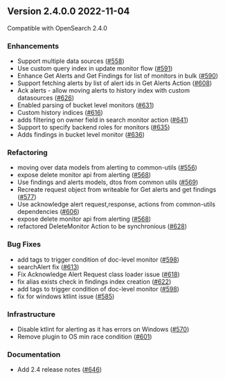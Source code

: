 ## Version 2.4.0.0 2022-11-04

Compatible with OpenSearch 2.4.0

### Enhancements
* Support multiple data sources ([#558](https://github.com/opensearch-project/alerting/pull/558]))
* Use custom query index in update monitor flow ([#591](https://github.com/opensearch-project/alerting/pull/591]))
* Enhance Get Alerts and Get Findings for list of monitors in bulk ([#590](https://github.com/opensearch-project/alerting/pull/590]))
* Support fetching alerts by list of alert ids in Get Alerts Action ([#608](https://github.com/opensearch-project/alerting/pull/608]))
* Ack alerts - allow moving alerts to history index with custom datasources ([#626](https://github.com/opensearch-project/alerting/pull/626]))
* Enabled parsing of bucket level monitors ([#631](https://github.com/opensearch-project/alerting/pull/631]))
* Custom history indices ([#616](https://github.com/opensearch-project/alerting/pull/616]))
* adds filtering on owner field in search monitor action ([#641](https://github.com/opensearch-project/alerting/pull/641]))
* Support to specify backend roles for monitors ([#635](https://github.com/opensearch-project/alerting/pull/635]))
* Adds findings in bucket level monitor ([#636](https://github.com/opensearch-project/alerting/pull/636]))

### Refactoring
* moving over data models from alerting to common-utils ([#556](https://github.com/opensearch-project/alerting/pull/556]))
* expose delete monitor api from alerting ([#568](https://github.com/opensearch-project/alerting/pull/568]))
* Use findings and alerts models, dtos from common utils ([#569](https://github.com/opensearch-project/alerting/pull/569]))
* Recreate request object from writeable for Get alerts and get findings ([#577](https://github.com/opensearch-project/alerting/pull/577]))
* Use acknowledge alert request,response, actions from common-utils dependencies ([#606](https://github.com/opensearch-project/alerting/pull/606]))
* expose delete monitor api from alerting ([#568](https://github.com/opensearch-project/alerting/pull/568]))
* refactored DeleteMonitor Action to be synchronious ([#628](https://github.com/opensearch-project/alerting/pull/628]))

### Bug Fixes
* add tags to trigger condition of doc-level monitor ([#598](https://github.com/opensearch-project/alerting/pull/598]))
* searchAlert fix ([#613](https://github.com/opensearch-project/alerting/pull/598]))
* Fix Acknowledge Alert Request class loader issue ([#618](https://github.com/opensearch-project/alerting/pull/618]))
* fix alias exists check in findings index creation ([#622](https://github.com/opensearch-project/alerting/pull/622]))
* add tags to trigger condition of doc-level monitor ([#598](https://github.com/opensearch-project/alerting/pull/598]))
* fix for windows ktlint issue ([#585](https://github.com/opensearch-project/alerting/pull/585]))

### Infrastructure
* Disable ktlint for alerting as it has errors on Windows ([#570](https://github.com/opensearch-project/alerting/pull/570]))
* Remove plugin to OS min race condition ([#601](https://github.com/opensearch-project/alerting/pull/601]))

### Documentation
* Add 2.4 release notes ([#646](https://github.com/opensearch-project/alerting/pull/646))
